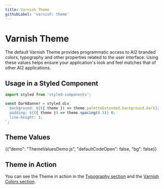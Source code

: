 ```yaml
---
title: Varnish Theme
githubLabel: 'varnish: theme'
---
```


# Varnish Theme

<p class="description">The default Varnish Theme provides programmatic access to AI2 branded colors, typography and other properties related to the user interface. Using these values helps ensure your application's look and feel matches that of other AI2 applications.</p>

## Usage in a Styled Component

```jsx
import styled from 'styled-components';

const DarkBanner = styled.div`
  background: ${({ theme }) => theme.paletteExtended.background.dark};
  padding: ${({ theme }) => theme.spacing(0.5)} 0;
  line-height: 1;
`;
```

## Theme Values

{{"demo": "ThemeValuesDemo.js", "defaultCodeOpen": false, "bg": false}}

## Theme in Action

You can see the Theme in action in the [Typography section](/material-ui/react-typography/) and the [Varnish Colors section](/material-ui/varnish/colors/).
